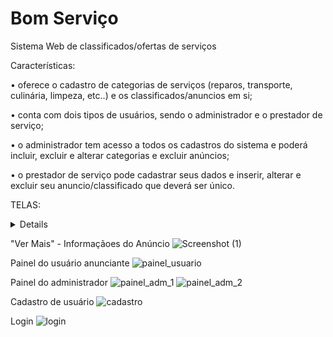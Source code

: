 # Bom Serviço

Sistema Web de classificados/ofertas de serviços

Características: 

• oferece o cadastro de categorias de serviços (reparos, transporte, culinária, limpeza, etc..) e os classificados/anuncios em si;

• conta com dois tipos de usuários, sendo o administrador e o prestador de serviço;

• o administrador tem acesso a todos os cadastros do sistema e poderá incluir, excluir e alterar categorias e excluir anúncios;

• o prestador de serviço pode cadastrar seus dados e inserir, alterar e excluir seu anuncio/classificado que deverá ser único.


TELAS:

<details>
  
  ![Página Inicial](https://user-images.githubusercontent.com/63561594/140588408-1ba082f7-cf21-4eac-843c-3aaf3fae9e05.png)
  
</details>


"Ver Mais" - Informaçãoes do Anúncio
![Screenshot (1)](https://user-images.githubusercontent.com/63561594/140588436-5c65dd63-c565-4bce-ad95-530141727760.png)

Painel do usuário anunciante
![painel_usuario](https://user-images.githubusercontent.com/63561594/140588467-1dcc8005-51f5-4274-8aa5-8c678934b63a.png)

Painel do administrador
![painel_adm_1](https://user-images.githubusercontent.com/63561594/140588482-f9d8217c-33cf-4130-bb74-cb3f14cd8326.png) ![painel_adm_2](https://user-images.githubusercontent.com/63561594/140588489-1872e781-116d-4e3f-9717-ff3802082a3d.png)

Cadastro de usuário
![cadastro](https://user-images.githubusercontent.com/63561594/140588494-0537003a-4103-4d64-981b-fc2776c3b514.png)

Login
![login](https://user-images.githubusercontent.com/63561594/140588497-bc443feb-2f21-4c4e-92a0-b82f5e5efd41.png)
